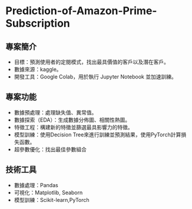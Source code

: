 # Prediction-of-Amazon-Prime-Subscription

## 專案簡介
* 目標：預測使用者的定閱模式，找出最具價值的客戶以及潛在客戶。
* 數據來源：kaggle。
* 開發工具：Google Colab，用於執行 Jupyter Notebook 並加速訓練。

## 專案功能
* 數據預處理：處理缺失值、異常值。
* 數據探索（EDA）：生成數據分佈圖、相關性熱圖。
* 特徵工程：構建新的特徵並篩選最具影響力的特徵。
* 模型訓練：使用Decision Tree來進行訓練並預測結果，使用PyTorch計算損失函數。
* 超參數優化：找出最佳參數組合


## 技術工具
* 數據處理：Pandas
* 可視化：Matplotlib, Seaborn
* 模型訓練：Scikit-learn,PyTorch 

